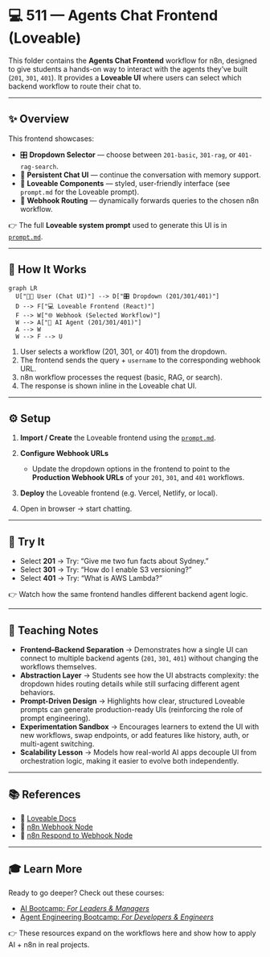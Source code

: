 # 💻 511 — Agents Chat Frontend (Loveable)

This folder contains the **Agents Chat Frontend** workflow for n8n, designed to give students a hands-on way to interact with the agents they’ve built (`201`, `301`, `401`).
It provides a **Loveable UI** where users can select which backend workflow to route their chat to.

---

## ✨ Overview

This frontend showcases:

- 🎛 **Dropdown Selector** — choose between `201-basic`, `301-rag`, or `401-rag-search`.
- 💬 **Persistent Chat UI** — continue the conversation with memory support.
- 🎨 **Loveable Components** — styled, user-friendly interface (see `prompt.md` for the Loveable prompt).
- 🔌 **Webhook Routing** — dynamically forwards queries to the chosen n8n workflow.

👉 The full **Loveable system prompt** used to generate this UI is in [`prompt.md`](./prompt.md).

---

## 🔄 How It Works

```mermaid
graph LR
  U["👩‍💻 User (Chat UI)"] --> D["🎛 Dropdown (201/301/401)"]
  D --> F["💻 Loveable Frontend (React)"]
  F --> W["🌐 Webhook (Selected Workflow)"]
  W --> A["🧠 AI Agent (201/301/401)"]
  A --> W
  W --> F --> U
```

1. User selects a workflow (201, 301, or 401) from the dropdown.
2. The frontend sends the query + `username` to the corresponding webhook URL.
3. n8n workflow processes the request (basic, RAG, or search).
4. The response is shown inline in the Loveable chat UI.

---

## ⚙️ Setup

1. **Import / Create** the Loveable frontend using the [`prompt.md`](./prompt.md).
2. **Configure Webhook URLs**

   - Update the dropdown options in the frontend to point to the **Production Webhook URLs** of your `201`, `301`, and `401` workflows.

3. **Deploy** the Loveable frontend (e.g. Vercel, Netlify, or local).
4. Open in browser → start chatting.

---

## 🧪 Try It

- Select **201** → Try: “Give me two fun facts about Sydney.”
- Select **301** → Try: “How do I enable S3 versioning?”
- Select **401** → Try: “What is AWS Lambda?”

👉 Watch how the same frontend handles different backend agent logic.

---

## 🧠 Teaching Notes

- **Frontend–Backend Separation** → Demonstrates how a single UI can connect to multiple backend agents (`201`, `301`, `401`) without changing the workflows themselves.
- **Abstraction Layer** → Students see how the UI abstracts complexity: the dropdown hides routing details while still surfacing different agent behaviors.
- **Prompt-Driven Design** → Highlights how clear, structured Loveable prompts can generate production-ready UIs (reinforcing the role of prompt engineering).
- **Experimentation Sandbox** → Encourages learners to extend the UI with new workflows, swap endpoints, or add features like history, auth, or multi-agent switching.
- **Scalability Lesson** → Models how real-world AI apps decouple UI from orchestration logic, making it easier to evolve both independently.

---

## 📚 References

- 📖 [Loveable Docs](https://docs.loveable.dev/)
- 📖 [n8n Webhook Node](https://docs.n8n.io/integrations/builtin/core-nodes/n8n-nodes-base.webhook/)
- 📖 [n8n Respond to Webhook Node](https://docs.n8n.io/integrations/builtin/core-nodes/n8n-nodes-base.respondtowebhook/)

---

## 🎓 Learn More

Ready to go deeper?
Check out these courses:

- [AI Bootcamp: _For Leaders & Managers_](https://maven.com/boring-bot/ml-system-design?promoCode=201OFF)
- [Agent Engineering Bootcamp: _For Developers & Engineers_](https://maven.com/boring-bot/advanced-llm?promoCode=200OFF)

👉 These resources expand on the workflows here and show how to apply AI + n8n in real projects.

